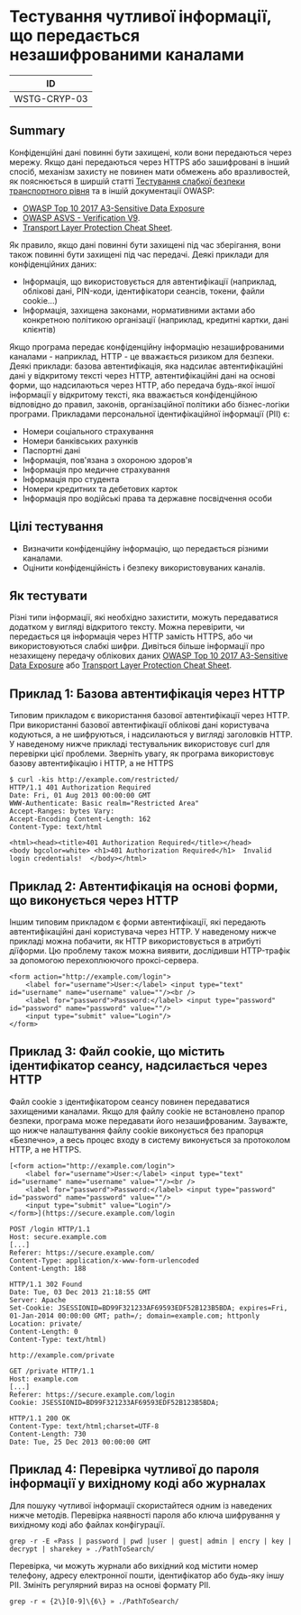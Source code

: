 # Тестування чутливої інформації, що передається незашифрованими каналами
| ID |
|---|
| WSTG-CRYP-03 |

## Summary
Конфіденційні дані повинні бути захищені, коли вони передаються через мережу. Якщо дані передаються через HTTPS або зашифровані в інший спосіб, механізм захисту не повинен мати обмежень або вразливостей, як пояснюється в ширшій статті [Тестування слабкої безпеки транспортного рівня](https://owasp.org/www-project-web-security-testing-guide/stable/4-Web_Application_Security_Testing/09-Testing_for_Weak_Cryptography/01-Testing_for_Weak_Transport_Layer_Security)  та в іншій документації OWASP:
- [OWASP Top 10 2017 A3-Sensitive Data Exposure](https://owasp.org/www-project-top-ten/2017/A3_2017-Sensitive_Data_Exposure)
- [OWASP ASVS - Verification V9](https://github.com/OWASP/ASVS/blob/master/4.0/en/0x17-V9-Communications.md).
- [Transport Layer Protection Cheat Sheet](https://cheatsheetseries.owasp.org/cheatsheets/Transport_Layer_Security_Cheat_Sheet.html).

Як правило, якщо дані повинні бути захищені під час зберігання, вони також повинні бути захищені під час передачі. Деякі приклади для конфіденційних даних:
- Інформація, що використовується для автентифікації (наприклад, облікові дані, PIN-коди, ідентифікатори сеансів, токени, файли cookie...)
- Інформація, захищена законами, нормативними актами або конкретною політикою організації (наприклад, кредитні картки, дані клієнтів)

Якщо програма передає конфіденційну інформацію незашифрованими каналами - наприклад, HTTP - це вважається ризиком для безпеки. Деякі приклади: базова автентифікація, яка надсилає автентифікаційні дані у відкритому тексті через HTTP, автентифікаційні дані на основі форми, що надсилаються через HTTP, або передача будь-якої іншої інформації у відкритому тексті, яка вважається конфіденційною відповідно до правил, законів, організаційної політики або бізнес-логіки програми.
Прикладами персональної ідентифікаційної інформації (PII) є:
- Номери соціального страхування
- Номери банківських рахунків
- Паспортні дані
- Інформація, пов'язана з охороною здоров'я
- Інформація про медичне страхування
- Інформація про студента
- Номери кредитних та дебетових карток
- Інформація про водійські права та державне посвідчення особи

## Цілі тестування
- Визначити конфіденційну інформацію, що передається різними каналами.
- Оцінити конфіденційність і безпеку використовуваних каналів.

## Як тестувати
Різні типи інформації, які необхідно захистити, можуть передаватися додатком у вигляді відкритого тексту. Можна перевірити, чи передається ця інформація через HTTP замість HTTPS, або чи використовуються слабкі шифри. Дивіться більше інформації про незахищену передачу облікових даних [OWASP Top 10 2017 A3-Sensitive Data Exposure](https://owasp.org/www-project-top-ten/2017/A3_2017-Sensitive_Data_Exposure) або [Transport Layer Protection Cheat Sheet](https://cheatsheetseries.owasp.org/cheatsheets/Transport_Layer_Security_Cheat_Sheet.html).

## Приклад 1: Базова автентифікація через HTTP
Типовим прикладом є використання базової автентифікації через HTTP. При використанні базової автентифікації облікові дані користувача кодуються, а не шифруються, і надсилаються у вигляді заголовків HTTP. У наведеному нижче прикладі тестувальник використовує curl для перевірки цієї проблеми. Зверніть увагу, як програма використовує базову автентифікацію і HTTP, а не HTTPS
```
$ curl -kis http://example.com/restricted/
HTTP/1.1 401 Authorization Required
Date: Fri, 01 Aug 2013 00:00:00 GMT
WWW-Authenticate: Basic realm="Restricted Area"
Accept-Ranges: bytes Vary:
Accept-Encoding Content-Length: 162
Content-Type: text/html

<html><head><title>401 Authorization Required</title></head>
<body bgcolor=white> <h1>401 Authorization Required</h1>  Invalid login credentials!  </body></html>
```

## Приклад 2: Автентифікація на основі форми, що виконується через HTTP
Іншим типовим прикладом є форми автентифікації, які передають автентифікаційні дані користувача через HTTP. У наведеному нижче прикладі можна побачити, як HTTP використовується в атрибуті діїформи. Цю проблему також можна виявити, дослідивши HTTP-трафік за допомогою перехоплюючого проксі-сервера.
```
<form action="http://example.com/login">
    <label for="username">User:</label> <input type="text" id="username" name="username" value=""/><br />
    <label for="password">Password:</label> <input type="password" id="password" name="password" value=""/>
    <input type="submit" value="Login"/>
</form>
```

## Приклад 3: Файл cookie, що містить ідентифікатор сеансу, надсилається через HTTP
Файл cookie з ідентифікатором сеансу повинен передаватися захищеними каналами. Якщо для файлу cookie не встановлено прапор безпеки, програма може передавати його незашифрованим. Зауважте, що нижче налаштування файлу cookie виконується без прапорця «Безпечно», а весь процес входу в систему виконується за протоколом HTTP, а не HTTPS.
```
[<form action="http://example.com/login">
    <label for="username">User:</label> <input type="text" id="username" name="username" value=""/><br />
    <label for="password">Password:</label> <input type="password" id="password" name="password" value=""/>
    <input type="submit" value="Login"/>
</form>](https://secure.example.com/login

POST /login HTTP/1.1
Host: secure.example.com
[...]
Referer: https://secure.example.com/
Content-Type: application/x-www-form-urlencoded
Content-Length: 188

HTTP/1.1 302 Found
Date: Tue, 03 Dec 2013 21:18:55 GMT
Server: Apache
Set-Cookie: JSESSIONID=BD99F321233AF69593EDF52B123B5BDA; expires=Fri, 01-Jan-2014 00:00:00 GMT; path=/; domain=example.com; httponly
Location: private/
Content-Length: 0
Content-Type: text/html)
```
```
http://example.com/private

GET /private HTTP/1.1
Host: example.com
[...]
Referer: https://secure.example.com/login
Cookie: JSESSIONID=BD99F321233AF69593EDF52B123B5BDA;

HTTP/1.1 200 OK
Content-Type: text/html;charset=UTF-8
Content-Length: 730
Date: Tue, 25 Dec 2013 00:00:00 GMT
```
## Приклад 4: Перевірка чутливої до пароля інформації у вихідному коді або журналах
Для пошуку чутливої інформації скористайтеся одним із наведених нижче методів.
Перевірка наявності пароля або ключа шифрування у вихідному коді або файлах конфігурації.
```
grep -r -E «Pass | password | pwd |user | guest| admin | encry | key | decrypt | sharekey » ./PathToSearch/
```
Перевірка, чи можуть журнали або вихідний код містити номер телефону, адресу електронної пошти, ідентифікатор або будь-яку іншу PII. Змініть регулярний вираз на основі формату PII.
```
grep -r « {2\}[0-9]\{6\} » ./PathToSearch/
```





